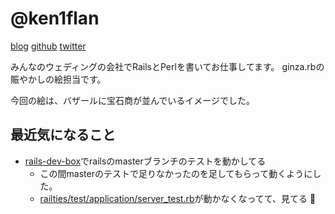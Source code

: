 # @ken1flan

[blog](https://www.tumblr.com/blog/ken1flan)
[github](https://github.com/ken1flan)
[twitter](https://twitter.com/ken1flan)

みんなのウェディングの会社でRailsとPerlを書いてお仕事してます。
ginza.rbの賑やかしの絵担当です。

今回の絵は、バザールに宝石商が並んでいるイメージでした。

## 最近気になること
* [rails-dev-box](https://github.com/rails/rails-dev-box)でrailsのmasterブランチのテストを動かしてる
  - この間masterのテストで足りなかったのを足してもらって動くようにした。
  - [railties/test/application/server_test.rb](https://github.com/rails/rails/blob/master/railties/test/application/server_test.rb)が動かなくなってて、見てる :eyes: